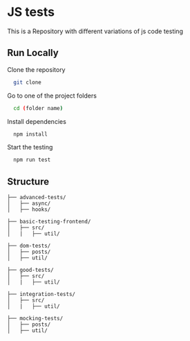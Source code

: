 # JS tests
This is a Repository with different variations of js code testing

## Run Locally

Clone the repository

```bash
  git clone 
```

Go to one of the project folders

```bash
  cd (folder name)
```

Install dependencies

```bash
  npm install
```

Start the testing

```bash
  npm run test
```

## Structure

```
├── advanced-tests/
│   ├── async/
│   ├── hooks/

├── basic-testing-frontend/
│   ├── src/
│   |   ├── util/

├── dom-tests/
│   ├── posts/
│   ├── util/

├── good-tests/
│   ├── src/
│   |   ├── util/

├── integration-tests/
│   ├── src/
│   |   ├── util/

├── mocking-tests/
│   ├── posts/
│   ├── util/
```

